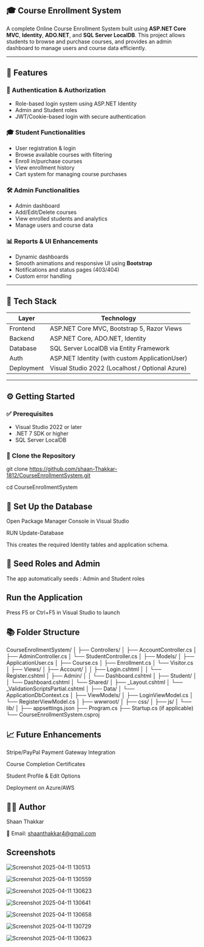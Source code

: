 ## 🎓 Course Enrollment System

A complete Online Course Enrollment System built using **ASP.NET Core MVC**, **Identity**, **ADO.NET**, and **SQL Server LocalDB**. This project allows students to browse and purchase courses, and provides an admin dashboard to manage users and course data efficiently.

---

## 🚀 Features

### 👤 Authentication & Authorization
- Role-based login system using ASP.NET Identity
- Admin and Student roles
- JWT/Cookie-based login with secure authentication

### 🎓 Student Functionalities
- User registration & login
- Browse available courses with filtering
- Enroll in/purchase courses
- View enrollment history
- Cart system for managing course purchases

### 🛠 Admin Functionalities
- Admin dashboard
- Add/Edit/Delete courses
- View enrolled students and analytics
- Manage users and course data

### 📊 Reports & UI Enhancements
- Dynamic dashboards
- Smooth animations and responsive UI using **Bootstrap**
- Notifications and status pages (403/404)
- Custom error handling

---

## 🧰 Tech Stack

| Layer         | Technology                                |
|--------------|--------------------------------------------|
| Frontend     | ASP.NET Core MVC, Bootstrap 5, Razor Views |
| Backend      | ASP.NET Core, ADO.NET, Identity             |
| Database     | SQL Server LocalDB via Entity Framework     |
| Auth         | ASP.NET Identity (with custom ApplicationUser) |
| Deployment   | Visual Studio 2022 (Localhost / Optional Azure) |

---

## ⚙️ Getting Started

### ✅ Prerequisites

- Visual Studio 2022 or later
- .NET 7 SDK or higher
- SQL Server LocalDB

### 📁 Clone the Repository

git clone https://github.com/shaan-Thakkar-1812/CourseEnrollmentSystem.git

cd CourseEnrollmentSystem

## 🔧 Set Up the Database
Open Package Manager Console in Visual Studio

RUN
Update-Database

This creates the required Identity tables and application schema.

## 🧪 Seed Roles and Admin
The app automatically seeds : Admin and Student roles

 ## Run the Application
Press F5 or Ctrl+F5 in Visual Studio to launch

## 📚 Folder Structure

CourseEnrollmentSystem/
│
├── Controllers/
│   ├── AccountController.cs
│   ├── AdminController.cs
│   └── StudentController.cs
│
├── Models/
│   ├── ApplicationUser.cs
│   ├── Course.cs
│   ├── Enrollment.cs
│   └── Visitor.cs
│
├── Views/
│   ├── Account/
│   │   ├── Login.cshtml
│   │   └── Register.cshtml
│   ├── Admin/
│   │   └── Dashboard.cshtml
│   ├── Student/
│   │   └── Dashboard.cshtml
│   └── Shared/
│       ├── _Layout.cshtml
│       └── _ValidationScriptsPartial.cshtml
│
├── Data/
│   └── ApplicationDbContext.cs
│
├── ViewModels/
│   ├── LoginViewModel.cs
│   └── RegisterViewModel.cs
│
├── wwwroot/
│   ├── css/
│   ├── js/
│   └── lib/
│
├── appsettings.json
├── Program.cs
├── Startup.cs (if applicable)
└── CourseEnrollmentSystem.csproj

## 📈 Future Enhancements
Stripe/PayPal Payment Gateway Integration

Course Completion Certificates

Student Profile & Edit Options

Deployment on Azure/AWS

## 👨‍💻 Author
Shaan Thakkar

📧 Email: shaanthakkar4@gmail.com

## Screenshots

![Screenshot 2025-04-11 130513](https://github.com/user-attachments/assets/be793675-fd95-4857-8416-16faeeae23f0)

![Screenshot 2025-04-11 130559](https://github.com/user-attachments/assets/8ebde50d-4cbf-47ad-9c7e-d1663b4cafc9)


![Screenshot 2025-04-11 130623](https://github.com/user-attachments/assets/ce335db4-5e9a-4eae-a15f-d2e3d2f4c997)


![Screenshot 2025-04-11 130641](https://github.com/user-attachments/assets/032bd5fb-6618-447b-92af-a95239d1cd26)

![Screenshot 2025-04-11 130658](https://github.com/user-attachments/assets/f8434814-c541-4298-9f7e-fd16bfd32676)

![Screenshot 2025-04-11 130729](https://github.com/user-attachments/assets/61b9ad4c-ad4d-42b9-8807-0985df730d67)

![Screenshot 2025-04-11 130623](https://github.com/user-attachments/assets/e0cc9b85-dba9-4eef-a53d-c90febe20d76)
